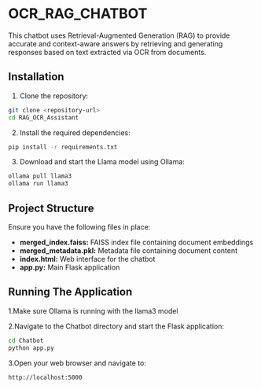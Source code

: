 # OCR_RAG_CHATBOT
This chatbot uses Retrieval-Augmented Generation (RAG) to provide accurate and context-aware answers by retrieving and generating responses based on text extracted via OCR from documents.

## Installation

1. Clone the repository:
```bash
git clone <repository-url>
cd RAG_OCR_Assistant
```

2. Install the required dependencies:
```bash
pip install -r requirements.txt
```

3.  Download and start the Llama model using Ollama:
```bash
ollama pull llama3
ollama run llama3
```

## Project Structure

  Ensure you have the following files in place:

- **merged_index.faiss:** FAISS index file containing document embeddings  
- **merged_metadata.pkl:** Metadata file containing document content  
- **index.html:** Web interface for the chatbot  
- **app.py:** Main Flask application  


## Running The Application

   1.Make sure Ollama is running with the llama3 model

   2.Navigate to the Chatbot directory and start the Flask application:
   ```bash
   cd Chatbot
   python app.py
   ```

   3.Open your web browser and navigate to:
   ```bash
   http://localhost:5000
   ```





